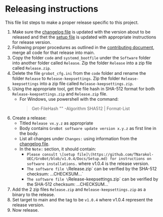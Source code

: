 # Releasing instructions
This file list steps to make a proper release specific to this project.

1. Make sure the [changelog file](/Docs/CHANGELOG.MD) is updated with the version about to be released and thet the [setup file](/Docs/Setup.md) is updated with appropriate instructions for release version.
2. Following proper procedures as outlined in the [contributing document](/Docs/CONTRIBUTING.md), merge all code for that release into main.
3. Copy the folder `code` and `systemd_bootfile` under the `Software` folder into another folder called `Release`. Zip the folder `Release` into a zip file called `Release.zip`.
4. Delete the file `grobot_cfg.ini` from the `code` folder and rename the folder `Release` to `Release-keepsettings`. Zip the folder `Release-keepsettings` into a zip file called `Release-keepsettings.zip`.
5. Using the appropriate tool, get the file hash in SHA-512 format for both `Release-keepsettings.zip` and `Release.zip` file.
   - For Windows, use powershell with the command:
     > Get-FileHash "<PATH>" -Algorithm SHA512 | Format-List
6. Create a release:
   * Titled `Release vx.y.z` as appropriate
   * Body contains `GroBot software update version x.y.z` as first line in the body.
   * List all changes under `Changes:` using information from the [changelog file](/Docs/CHANGELOG.MD).
   * In the `Note:` section, it should contain:
     - `Please consult \[setup file]\(https://github.com/TNarakol-UEC/GroBot/blob/v1.0.4/Docs/Setup.md) for instructions on software installations.` where v1.0.4 is the release version.
     - `The software file \`Release.zip\` can be verified by the SHA-512 checksum: ...CHECKSUM...`
     - `The software file \`Release-keepsettings.zip\` can be verified by the SHA-512 checksum: ...CHECKSUM...`
7. Add the 2 zip files `Release.zip` and `Release-keepsettings.zip` as a binary to the release.
8. Set target to main and the tag to be `v1.0.4` where v1.0.4 represent the release version.
9. Now release.